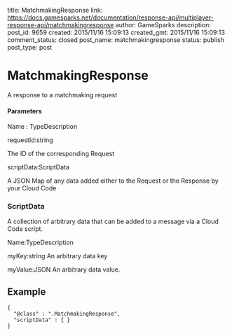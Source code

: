 title: MatchmakingResponse
link: https://docs.gamesparks.net/documentation/response-api/multiplayer-response-api/matchmakingresponse
author: GameSparks
description: 
post_id: 9659
created: 2015/11/16 15:09:13
created_gmt: 2015/11/16 15:09:13
comment_status: closed
post_name: matchmakingresponse
status: publish
post_type: post

<!--A response to a matchmaking request -->

# MatchmakingResponse

A response to a matchmaking request

#### Parameters

Name : TypeDescription

requestId:string

The ID of the corresponding Request

scriptData:ScriptData

A JSON Map of any data added either to the Request or the Response by your Cloud Code

### ScriptData

A collection of arbitrary data that can be added to a message via a Cloud Code script.

Name:TypeDescription

myKey:string
An arbitrary data key

myValue:JSON
An arbitrary data value.
  


## Example
    
    
    {
      "@class" : ".MatchmakingResponse",
      "scriptData" : { }
    }